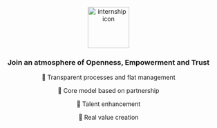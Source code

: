<p align="center">
    <a href="https://ciklum-digital.github.io/internship-2.0/">
        <img width="96" src="https://ciklum-digital.github.io/internship/assets/images/icon.svg" alt="internship icon">
    </a>
</p>

<h3 align="center">
 Join an atmosphere of <b>Openness</b>, <b>Empowerment</b> and <b>Trust</b>
</h3>   

<p align="center">🔦 Transparent processes and flat management</p> 
<p align="center">🤝 Core model based on partnership</p>
<p align="center">🚀 Talent enhancement</p> 
<p align="center">🤲 Real value creation</p>
